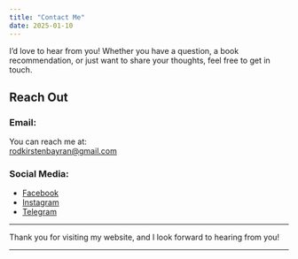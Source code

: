 ```yaml
---
title: "Contact Me"
date: 2025-01-10
---
```


I’d love to hear from you! Whether you have a question, a book recommendation, or just want to share your thoughts, feel free to get in touch.

## Reach Out

### Email:
You can reach me at:  
[rodkirstenbayran@gmail.com](mailto:rodkirstenbayran@gmail.com)

### Social Media:
- [Facebook](https://www.facebook.com/kirsten.bayran)
- [Instagram](https://www.instagram.com/rodkirsten_)
- [Telegram](https://t.me/Kersten)

---

Thank you for visiting my website, and I look forward to hearing from you!

---
